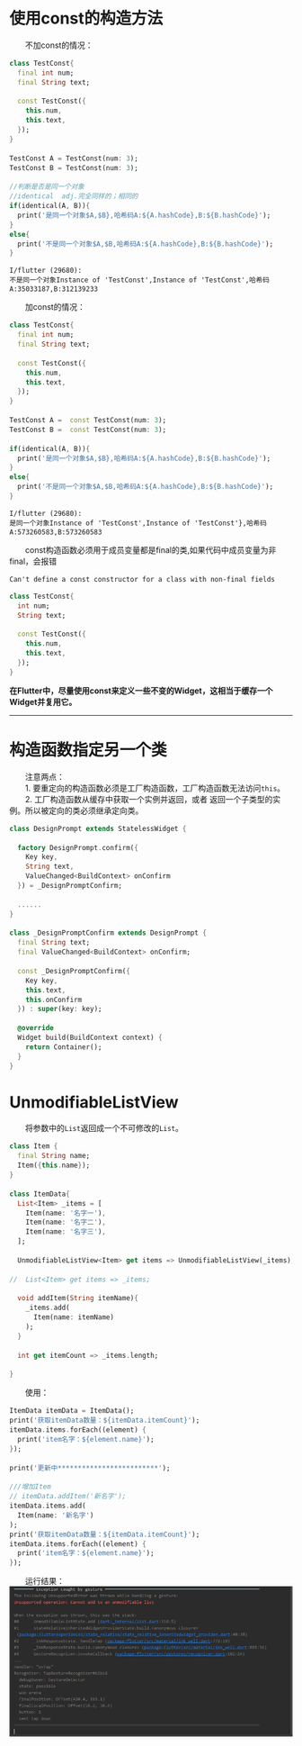 # 使用const的构造方法

&emsp;&emsp;不加const的情况：
```dart
class TestConst{
  final int num;
  final String text;

  const TestConst({
    this.num,
    this.text,
  });
}

TestConst A = TestConst(num: 3);
TestConst B = TestConst(num: 3);

//判断是否是同一个对象
//identical  adj.完全同样的；相同的
if(identical(A, B)){
  print('是同一个对象$A,$B},哈希码A:${A.hashCode},B:${B.hashCode}');
}
else{
  print('不是同一个对象$A,$B,哈希码A:${A.hashCode},B:${B.hashCode}');
}
```

```
I/flutter (29680): 
不是同一个对象Instance of 'TestConst',Instance of 'TestConst',哈希码A:35033187,B:312139233
```

&emsp;&emsp;加const的情况：
```dart
class TestConst{
  final int num;
  final String text;

  const TestConst({
    this.num,
    this.text,
  });
}

TestConst A =  const TestConst(num: 3);
TestConst B =  const TestConst(num: 3);

if(identical(A, B)){
  print('是同一个对象$A,$B},哈希码A:${A.hashCode},B:${B.hashCode}');
}
else{
  print('不是同一个对象$A,$B,哈希码A:${A.hashCode},B:${B.hashCode}');
}
```

```
I/flutter (29680):
是同一个对象Instance of 'TestConst',Instance of 'TestConst'},哈希码A:573260583,B:573260583
```

&emsp;&emsp;const构造函数必须用于成员变量都是final的类,如果代码中成员变量为非final，会报错

```
Can't define a const constructor for a class with non-final fields
```

```dart
class TestConst{
  int num;
  String text;

  const TestConst({
    this.num,
    this.text,
  });
}
```

**在Flutter中，尽量使用const来定义一些不变的Widget，这相当于缓存一个Widget并复用它。**


***


# 构造函数指定另一个类
&emsp;&emsp;注意两点：  
&emsp;&emsp;1. 要重定向的构造函数必须是工厂构造函数，工厂构造函数无法访问```this```。  
&emsp;&emsp;2. 工厂构造函数从缓存中获取一个实例并返回，或者 返回一个子类型的实例。所以被定向的类必须继承定向类。

```dart
class DesignPrompt extends StatelessWidget {

  factory DesignPrompt.confirm({
    Key key,
    String text,
    ValueChanged<BuildContext> onConfirm
  }) = _DesignPromptConfirm;
  
  ......
}

class _DesignPromptConfirm extends DesignPrompt {
  final String text;
  final ValueChanged<BuildContext> onConfirm;

  const _DesignPromptConfirm({
    Key key,
    this.text,
    this.onConfirm
  }) : super(key: key);

  @override
  Widget build(BuildContext context) {
    return Container();
  }
}
```

# UnmodifiableListView
&emsp;&emsp;将参数中的```List```返回成一个不可修改的```List```。  
```dart
class Item {
  final String name;
  Item({this.name});
}

class ItemData{
  List<Item> _items = [
    Item(name: '名字一'),
    Item(name: '名字二'),
    Item(name: '名字三'),
  ];

  UnmodifiableListView<Item> get items => UnmodifiableListView(_items);

//  List<Item> get items => _items;

  void addItem(String itemName){
    _items.add(
      Item(name: itemName)
    );
  }

  int get itemCount => _items.length;

}
```

&emsp;&emsp;使用：  
```dart
ItemData itemData = ItemData();
print('获取itemData数量：${itemData.itemCount}');
itemData.items.forEach((element) {
  print('item名字：${element.name}');
});

print('更新中*************************');

///增加Item
// itemData.addItem('新名字');
itemData.items.add(
  Item(name: '新名字')
);
print('获取itemData数量：${itemData.itemCount}');
itemData.items.forEach((element) {
  print('item名字：${element.name}');
});
```

&emsp;&emsp;运行结果：  
![图片示例](https://github.com/gneL1/Flutter-/blob/master/photos/dart/result.PNG)



